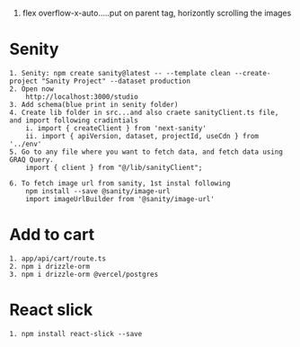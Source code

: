 1. flex overflow-x-auto.....put on parent tag, horizontly scrolling the images

# Senity

    1. Senity: npm create sanity@latest -- --template clean --create-project "Sanity Project" --dataset production
    2. Open now
        http://localhost:3000/studio
    3. Add schema(blue print in senity folder)
    4. Create lib folder in src...and also craete sanityClient.ts file, and import following cradintials
        i. import { createClient } from 'next-sanity'
        ii. import { apiVersion, dataset, projectId, useCdn } from '../env'
    5. Go to any file where you want to fetch data, and fetch data using GRAQ Query.
        import { client } from "@/lib/sanityClient";

    6. To fetch image url from sanity, 1st instal following
        npm install --save @sanity/image-url
        import imageUrlBuilder from '@sanity/image-url'

# Add to cart

    1. app/api/cart/route.ts
    2. npm i drizzle-orm
    3. npm i drizzle-orm @vercel/postgres


# React slick
    1. npm install react-slick --save
    